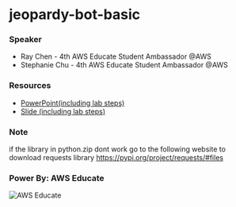 # jeopardy-bot-basic


### Speaker
* Ray Chen - 4th AWS Educate Student Ambassador @AWS 
* Stephanie Chu - 4th AWS Educate Student Ambassador @AWS 

### Resources
* [PowerPoint(including lab steps)](https://docs.google.com/presentation/d/1fBv4nT5j0E5xKSq_apbhKvZRO5jIMMF4/edit#slide=id.g18f4a1fcbf5_5_0)
* [Slide (including lab steps)](https://drive.google.com/drive/u/0/folders/1U4r4kZ-j3zNc5CGoT32kNmQeJ1HFnQT4)

### Note
if the library in python.zip dont work
go to the following  website to download requests library 
https://pypi.org/project/requests/#files




### Power By: AWS Educate
![AWS Educate](https://d1.awsstatic.com/WWPS/AWS_Educate_Logo2.914df33100523a7d60c9c897d79d1cec23cc7e0c.png)

